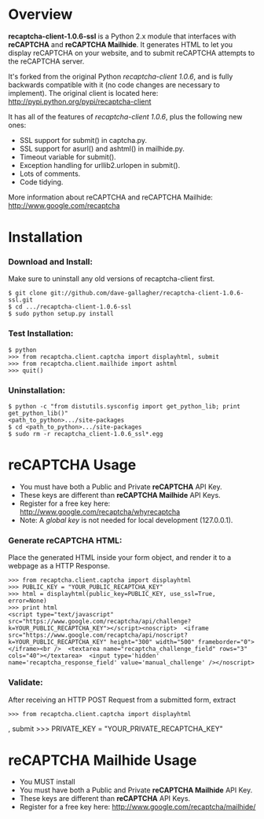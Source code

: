 # Overview

**recaptcha-client-1.0.6-ssl** is a Python 2.x module that interfaces with **reCAPTCHA** and **reCAPTCHA Mailhide**. It generates HTML to let you display reCAPTCHA on your website, and to submit reCAPTCHA attempts to the reCAPTCHA server.

It's forked from the original Python *recaptcha-client 1.0.6*, and is fully backwards compatible with it (no code changes are necessary to implement). The original client is located here: http://pypi.python.org/pypi/recaptcha-client

It has all of the features of *recaptcha-client 1.0.6*, plus the following new ones:

- SSL support for submit() in captcha.py.
- SSL support for asurl() and ashtml() in mailhide.py.
- Timeout variable for submit().
- Exception handling for urllib2.urlopen in submit().
- Lots of comments.
- Code tidying.

More information about reCAPTCHA and reCAPTCHA Mailhide: http://www.google.com/recaptcha


# Installation

### Download and Install:

Make sure to uninstall any old versions of recaptcha-client first.

    $ git clone git://github.com/dave-gallagher/recaptcha-client-1.0.6-ssl.git
    $ cd .../recaptcha-client-1.0.6-ssl
    $ sudo python setup.py install

### Test Installation:

    $ python
    >>> from recaptcha.client.captcha import displayhtml, submit
    >>> from recaptcha.client.mailhide import ashtml
    >>> quit()

### Uninstallation:
    
    $ python -c "from distutils.sysconfig import get_python_lib; print get_python_lib()"
    <path_to_python>.../site-packages
    $ cd <path_to_python>.../site-packages
    $ sudo rm -r recaptcha_client-1.0.6_ssl*.egg


# reCAPTCHA Usage

- You must have both a Public and Private **reCAPTCHA** API Key.
- These keys are different than **reCAPTCHA Mailhide** API Keys.
- Register for a free key here: http://www.google.com/recaptcha/whyrecaptcha
- Note: A *global key* is not needed for local development (127.0.0.1).


### Generate reCAPTCHA HTML:

Place the generated HTML inside your form object, and render it to a webpage as a HTTP Response.

    >>> from recaptcha.client.captcha import displayhtml
    >>> PUBLIC_KEY = "YOUR_PUBLIC_RECAPTCHA_KEY"
    >>> html = displayhtml(public_key=PUBLIC_KEY, use_ssl=True, error=None)
    >>> print html
    <script type="text/javascript" src="https://www.google.com/recaptcha/api/challenge?k=YOUR_PUBLIC_RECAPTCHA_KEY"></script><noscript>  <iframe src="https://www.google.com/recaptcha/api/noscript?k=YOUR_PUBLIC_RECAPTCHA_KEY" height="300" width="500" frameborder="0"></iframe><br />  <textarea name="recaptcha_challenge_field" rows="3" cols="40"></textarea>  <input type='hidden' name='recaptcha_response_field' value='manual_challenge' /></noscript>

### Validate:

After receiving an HTTP POST Request from a submitted form, extract 


    >>> from recaptcha.client.captcha import displayhtml

, submit
    >>> PRIVATE_KEY = "YOUR_PRIVATE_RECAPTCHA_KEY"




# reCAPTCHA Mailhide Usage #

- You MUST install 
- You must have both a Public and Private **reCAPTCHA Mailhide** API Key.
- These keys are different than **reCAPTCHA** API Keys.
- Register for a free key here: http://www.google.com/recaptcha/mailhide/



































